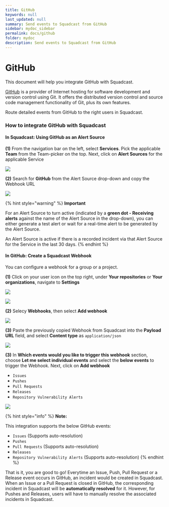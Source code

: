 ```yaml
---
title: GitHub
keywords: null
last_updated: null
summary: Send events to Squadcast from GitHub
sidebar: mydoc_sidebar
permalink: docs/github
folder: mydoc
description: Send events to Squadcast from GitHub
---
```


# GitHub

This document will help you integrate GitHub with Squadcast.

[GitHub](https://github.com/) is a provider of Internet hosting for software development and version control using Git. It offers the distributed version control and source code management functionality of Git, plus its own features.

Route detailed events from GitHub to the right users in Squadcast.

### How to integrate GitHub with Squadcast

#### In Squadcast: Using GitHub as an Alert Source

**(1)** From the navigation bar on the left, select **Services**. Pick the applicable **Team** from the Team-picker on the top. Next, click on **Alert Sources** for the applicable Service

![](../../.gitbook/assets/alert\_source\_1.png)

**(2)** Search for **GitHub** from the Alert Source drop-down and copy the Webhook URL

![](../../.gitbook/assets/github\_1.png)

{% hint style="warning" %}
**Important**

For an Alert Source to turn active (indicated by a **green dot - Receiving alerts** against the name of the Alert Source in the drop-down), you can either generate a test alert or wait for a real-time alert to be generated by the Alert Source.

An Alert Source is active if there is a recorded incident via that Alert Source for the Service in the last 30 days.
{% endhint %}

#### In GitHub: Create a Squadcast Webhook

You can configure a webhook for a group or a project.

**(1)** Click on your user icon on the top right, under **Your repositories** or **Your organizations**, navigate to **Settings**

![](../../.gitbook/assets/github\_2.png)

![](../../.gitbook/assets/github\_3.png)

**(2)** Selecy **Webhooks**, then select **Add webhook**

![](../../.gitbook/assets/github\_4.png)

**(3)** Paste the previously copied Webhook from Squadcast into the **Payload URL** field, and select **Content type** as `application/json`

![](../../.gitbook/assets/github\_5.png)

**(3)** In **Which events would you like to trigger this webhook** section, choose **Let me select individual events** and select the **below events** to trigger the Webhook. Next, click on **Add webhook**

* `Issues`
* `Pushes`
* `Pull Requests`
* `Releases`
* `Repository Vulnerability Alerts`

![](../../.gitbook/assets/github\_6.png)

{% hint style="info" %}
**Note:**

This integration supports the below GitHub events:

* `Issues` (Supports auto-resolution)
* `Pushes`
* `Pull Requests` (Supports auto-resolution)
* `Releases`
* `Repository Vulnerability Alerts` (Supports auto-resolution)
{% endhint %}

That is it, you are good to go! Everytime an Issue, Push, Pull Request or a Release event occurs in GitHub, an incident would be created in Squadcast. When an Issue or a Pull Request is closed in GitHub, the corresponding incident in Squadcast will be **automatically resolved** for it. However, for Pushes and Releases, users will have to manually resolve the associated incidents in Squadcast.
